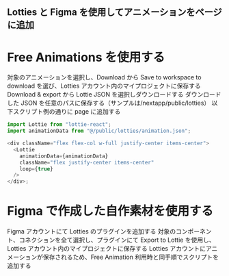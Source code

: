 ## Lotties と Figma を使用してアニメーションをページに追加

# Free Animations を使用する

対象のアニメーションを選択し、Download から Save to workspace to download を選び、Lotties アカウント内のマイプロジェクトに保存する
Download & export から Lottie JSON を選択しダウンロードする
ダウンロードした JSON を任意のパスに保存する（サンプルは/nextapp/public/lotties）
以下スクリプト例の通りに page に追加する

```javascript
import Lottie from "lottie-react";
import animationData from "@/public/lotties/animation.json";

<div className="flex flex-col w-full justify-center items-center">
  <Lottie
    animationData={animationData}
    className="flex justify-center items-center"
    loop={true}
  />
</div>;
```

# Figma で作成した自作素材を使用する

Figma アカウントにて Lotties のプラグインを追加する
対象のコンポーネント、コネクションを全て選択し、プラグインにて Export to Lottie を使用し、Lotties アカウント内のマイプロジェクトに保存する
Lotties アカウントにアニメーションが保存されるため、Free Animation 利用時と同手順でスクリプトを追加する
